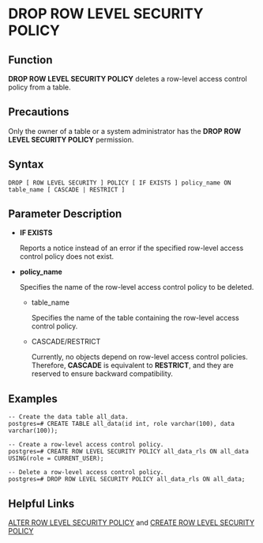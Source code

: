 # DROP ROW LEVEL SECURITY POLICY<a name="EN-US_TOPIC_0242370608"></a>

## Function<a name="en-us_topic_0237122144_section196521854173211"></a>

**DROP ROW LEVEL SECURITY POLICY**  deletes a row-level access control policy from a table.

## Precautions<a name="en-us_topic_0237122144_section12765201893310"></a>

Only the owner of a table or a system administrator has the  **DROP ROW LEVEL SECURITY POLICY**  permission.

## Syntax<a name="en-us_topic_0237122144_section16798192723415"></a>

```
DROP [ ROW LEVEL SECURITY ] POLICY [ IF EXISTS ] policy_name ON table_name [ CASCADE | RESTRICT ]
```

## Parameter Description<a name="en-us_topic_0237122144_section11851526346"></a>

-   **IF EXISTS**

    Reports a notice instead of an error if the specified row-level access control policy does not exist.

-   **policy\_name**

    Specifies the name of the row-level access control policy to be deleted.

    -   table\_name

        Specifies the name of the table containing the row-level access control policy.

    -   CASCADE/RESTRICT

        Currently, no objects depend on row-level access control policies. Therefore,  **CASCADE**  is equivalent to  **RESTRICT**, and they are reserved to ensure backward compatibility.



## Examples<a name="en-us_topic_0237122144_section17979101023515"></a>

```
-- Create the data table all_data.
postgres=# CREATE TABLE all_data(id int, role varchar(100), data varchar(100));

-- Create a row-level access control policy.
postgres=# CREATE ROW LEVEL SECURITY POLICY all_data_rls ON all_data USING(role = CURRENT_USER);

-- Delete a row-level access control policy.
postgres=# DROP ROW LEVEL SECURITY POLICY all_data_rls ON all_data;
```

## Helpful Links<a name="en-us_topic_0237122144_section1426016489355"></a>

[ALTER ROW LEVEL SECURITY POLICY](alter-row-level-security-policy.md)  and  [CREATE ROW LEVEL SECURITY POLICY](create-row-level-security-policy.md)


